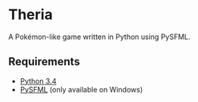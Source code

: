 Theria
======

A Pokémon-like game written in Python using PySFML.


## Requirements

- [Python 3.4](https://www.python.org/downloads/release/python-344/)
- [PySFML](http://www.lfd.uci.edu/~gohlke/pythonlibs/#pysfml) (only available on Windows)